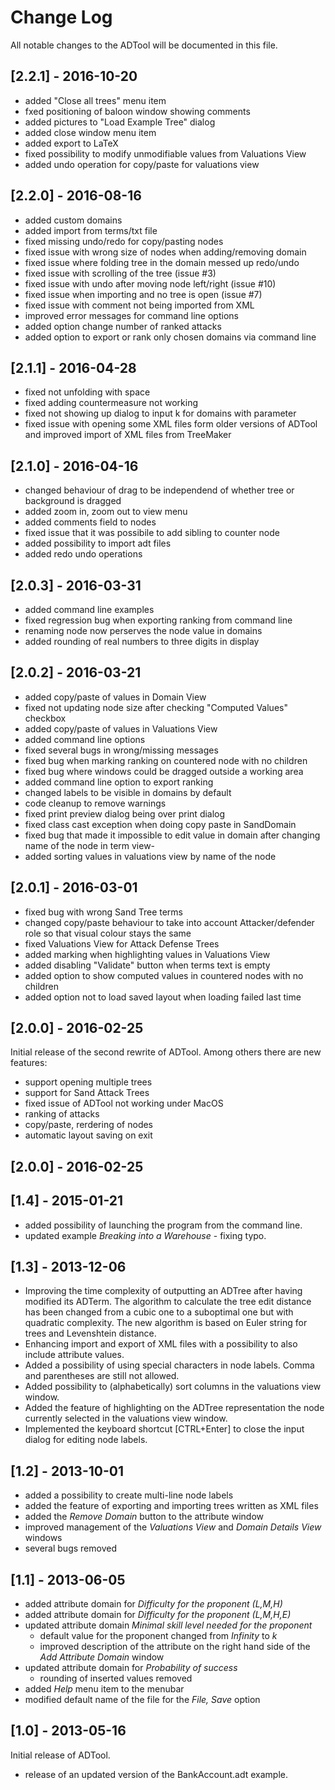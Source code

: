 # Change Log #
All notable changes to the ADTool will be documented in this file.
## [2.2.1] - 2016-10-20 ##
  - added "Close all trees" menu item
  - fxed positioning of baloon window showing comments
  - added pictures to "Load Example Tree" dialog
  - added close window menu item
  - added export to LaTeX
  - fixed possibility to modify unmodifiable values from Valuations View
  - added undo operation for copy/paste for valuations view
## [2.2.0] - 2016-08-16 ##
  - added custom domains
  - added import from terms/txt file
  - fixed missing undo/redo for copy/pasting nodes
  - fixed issue with wrong size of nodes when adding/removing domain
  - fixed issue where folding tree in the domain messed up redo/undo
  - fixed issue with scrolling of the tree (issue #3)
  - fixed issue with undo after moving node left/right (issue #10)
  - fixed issue when importing and no tree is open (issue #7)
  - fixed issue with comment not being imported from XML
  - improved error messages for command line options
  - added option change number of ranked attacks
  - added option to export or rank only chosen domains via command line

## [2.1.1] - 2016-04-28 ##
  - fixed not unfolding with space
  - fixed adding countermeasure not working
  - fixed not showing up dialog to input k for domains with parameter
  - fixed issue with opening some XML files form older versions of ADTool and
    improved import of XML files from TreeMaker

## [2.1.0] - 2016-04-16 ##
  - changed behaviour of drag to be independend of whether tree or background is dragged
  - added zoom in, zoom out to view menu
  - added comments field to nodes
  - fixed issue that it was possibile to add sibling to counter node
  - added possibility to import adt files
  - added redo undo operations

## [2.0.3] - 2016-03-31 ##
  - added command line examples
  - fixed regression bug when exporting ranking from command line
  - renaming node now perserves the node value in domains
  - added rounding of real numbers to three digits in display

## [2.0.2] - 2016-03-21 ##
  - added copy/paste of values in Domain View
  - fixed not updating node size after checking "Computed Values" checkbox
  - added copy/paste of values in Valuations View
  - added command line options
  - fixed several bugs in wrong/missing messages
  - fixed bug when marking ranking on countered node with no children
  - fixed bug where windows could be dragged outside a working area
  - added command line option to export ranking
  - changed labels to be visible in domains by default
  - code cleanup to remove warnings
  - fixed print preview dialog being over print dialog
  - fixed class cast exception when doing copy paste in SandDomain
  - fixed bug that made it impossible to edit value in domain after changing name of the node in term view-
  - added sorting values in valuations view by name of the node

## [2.0.1] - 2016-03-01 ##
  - fixed bug with wrong Sand Tree terms
  - changed copy/paste behaviour to take into account Attacker/defender role so
    that visual colour stays the same
  - fixed Valuations View for Attack Defense Trees
  - added marking when highlighting values in Valuations View
  - added disabling "Validate" button when terms text is empty
  - added option to show computed values in countered nodes with no children
  - added option not to load saved layout when loading failed last time

## [2.0.0] - 2016-02-25 ##
Initial release of the second rewrite of ADTool. Among others there are new features:
  - support opening multiple trees
  - support for Sand Attack Trees
  - fixed issue of ADTool not working under MacOS
  - ranking of attacks
  - copy/paste, rerdering of nodes
  - automatic layout saving on exit

## [2.0.0] - 2016-02-25 ##

## [1.4] - 2015-01-21 ##
  - added possibility of launching the program from the command line.
  - updated example *Breaking into a Warehouse* - fixing typo.

## [1.3] - 2013-12-06 ##
  -  Improving the time complexity of outputting an ADTree 
     after having modified its ADTerm. The algorithm to calculate the tree edit distance 
     has been changed from a cubic one 
     to a suboptimal one but with quadratic complexity. The new algorithm is based on 
     Euler string for trees and Levenshtein distance.
  -  Enhancing import and export of XML files with a possibility to also 
     include attribute values.
  -  Added a possibility of using special characters in node labels. Comma and parentheses are still not allowed.
  -  Added possibility to (alphabetically) sort columns in the valuations view window.
  -  Added the feature of highlighting on the ADTree representation 
     the node currently selected in the valuations view window.
  -  Implemented the keyboard shortcut [CTRL+Enter] to close the input dialog for editing 
     node labels.


## [1.2] - 2013-10-01 ##
  - added a possibility to create multi-line node labels
  - added the feature of exporting and importing trees written as XML files
  - added the *Remove Domain* button to the attribute window
  - improved management of the *Valuations View* and *Domain Details View* windows
  - several bugs removed

## [1.1] - 2013-06-05 ##
  - added attribute domain for *Difficulty for the proponent (L,M,H)*
  - added attribute domain for *Difficulty for the proponent (L,M,H,E)*
  - updated attribute domain *Minimal skill level needed for the proponent* 
    - default value for the proponent changed from *Infinity* to *k*
    - improved description of the attribute on the right hand side of 
      the *Add Attribute Domain* window
  - updated attribute domain for *Probability of success* 
    - rounding of inserted values removed
  - added *Help* menu item to the menubar
  - modified default name of the file for the *File, Save* option

## [1.0] - 2013-05-16 ##
Initial release of ADTool.
  - release of an updated version of the BankAccount.adt example.
